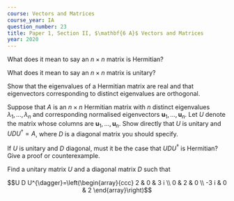 ```yaml
---
course: Vectors and Matrices
course_year: IA
question_number: 23
title: Paper 1, Section II, $\mathbf{6 A}$ Vectors and Matrices
year: 2020
---
```




What does it mean to say an $n \times n$ matrix is Hermitian?

What does it mean to say an $n \times n$ matrix is unitary?

Show that the eigenvalues of a Hermitian matrix are real and that eigenvectors corresponding to distinct eigenvalues are orthogonal.

Suppose that $A$ is an $n \times n$ Hermitian matrix with $n$ distinct eigenvalues $\lambda_{1}, \ldots, \lambda_{n}$ and corresponding normalised eigenvectors $\mathbf{u}_{1}, \ldots, \mathbf{u}_{n}$. Let $U$ denote the matrix whose columns are $\mathbf{u}_{1}, \ldots, \mathbf{u}_{n}$. Show directly that $U$ is unitary and $U D U^{\dagger}=A$, where $D$ is a diagonal matrix you should specify.

If $U$ is unitary and $D$ diagonal, must it be the case that $U D U^{\dagger}$ is Hermitian? Give a proof or counterexample.

Find a unitary matrix $U$ and a diagonal matrix $D$ such that

$$U D U^{\dagger}=\left(\begin{array}{ccc}
2 & 0 & 3 i \\
0 & 2 & 0 \\
-3 i & 0 & 2
\end{array}\right)$$